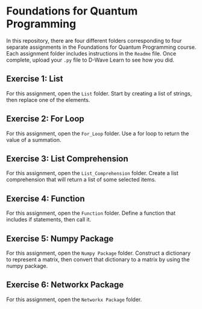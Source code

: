 # Foundations for Quantum Programming
In this repository, there are four different folders corresponding to four separate assignments in the Foundations for Quantum Programming course. Each assignment folder includes instructions in the `Readme` file. Once complete, upload your `.py` file to D-Wave Learn to see how you did.

## Exercise 1: List
For this assignment, open the `List` folder. Start by creating a list of strings, then replace one of the elements.

## Exercise 2: For Loop
For this assignment, open the `For_Loop` folder. Use a for loop to return the value of a summation.

## Exercise 3: List Comprehension
For this assignment, open the `List_Comprehension` folder. Create a list comprehension that will return a list of some selected items.

## Exercise 4: Function
For this assignment, open the `Function` folder. Define a function that includes if statements, then call it. 

## Exercise 5: Numpy Package
For this assignment, open the `Numpy Package` folder. Construct a dictionary to represent a matrix, then convert that dictionary to a matrix by using the numpy package.

## Exercise 6: Networkx Package
For this assignment, open the `Networkx Package` folder. 
